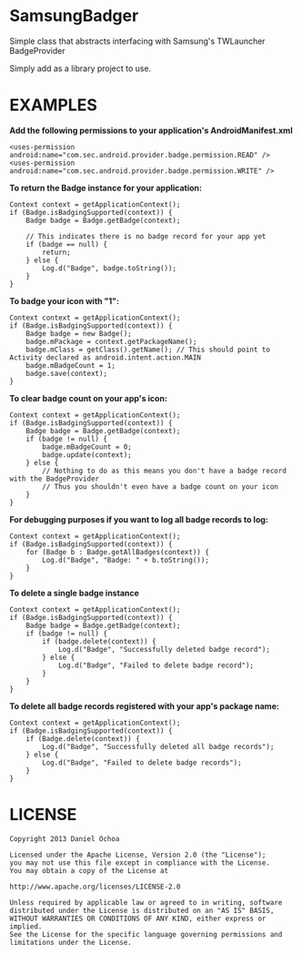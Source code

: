 SamsungBadger
=============

Simple class that abstracts interfacing with Samsung's TWLauncher BadgeProvider

Simply add as a library project to use.

EXAMPLES
=============

**Add the following permissions to your application's AndroidManifest.xml**

    <uses-permission android:name="com.sec.android.provider.badge.permission.READ" />
    <uses-permission android:name="com.sec.android.provider.badge.permission.WRITE" />


**To return the Badge instance for your application:**

    Context context = getApplicationContext();
    if (Badge.isBadgingSupported(context)) {
        Badge badge = Badge.getBadge(context);

        // This indicates there is no badge record for your app yet
        if (badge == null) {
            return;
        } else {
            Log.d("Badge", badge.toString());
        }
    }


**To badge your icon with "1":**

    Context context = getApplicationContext();
    if (Badge.isBadgingSupported(context)) {
        Badge badge = new Badge();
        badge.mPackage = context.getPackageName();
        badge.mClass = getClass().getName(); // This should point to Activity declared as android.intent.action.MAIN
        badge.mBadgeCount = 1;
        badge.save(context);
    }


**To clear badge count on your app's icon:**

    Context context = getApplicationContext();
    if (Badge.isBadgingSupported(context)) {
        Badge badge = Badge.getBadge(context);
        if (badge != null) {
            badge.mBadgeCount = 0;
            badge.update(context);
        } else {
            // Nothing to do as this means you don't have a badge record with the BadgeProvider
            // Thus you shouldn't even have a badge count on your icon
        }
    }

**For debugging purposes if you want to log all badge records to log:**

    Context context = getApplicationContext();
    if (Badge.isBadgingSupported(context)) {
        for (Badge b : Badge.getAllBadges(context)) {
            Log.d("Badge", "Badge: " + b.toString());
        }
    }

**To delete a single badge instance**

    Context context = getApplicationContext();
    if (Badge.isBadgingSupported(context)) {
        Badge badge = Badge.getBadge(context);
        if (badge != null) {
            if (badge.delete(context)) {
                Log.d("Badge", "Successfully deleted badge record");
            } else {
                Log.d("Badge", "Failed to delete badge record");
            }
        }
    }

**To delete all badge records registered with your app's package name:**

    Context context = getApplicationContext();
    if (Badge.isBadgingSupported(context)) {
        if (Badge.delete(context)) {
            Log.d("Badge", "Successfully deleted all badge records");
        } else {
            Log.d("Badge", "Failed to delete badge records");
        }
    }

LICENSE
=============

    Copyright 2013 Daniel Ochoa
    
    Licensed under the Apache License, Version 2.0 (the "License");
    you may not use this file except in compliance with the License.
    You may obtain a copy of the License at
    
    http://www.apache.org/licenses/LICENSE-2.0
    
    Unless required by applicable law or agreed to in writing, software
    distributed under the License is distributed on an "AS IS" BASIS,
    WITHOUT WARRANTIES OR CONDITIONS OF ANY KIND, either express or implied.
    See the License for the specific language governing permissions and
    limitations under the License.
